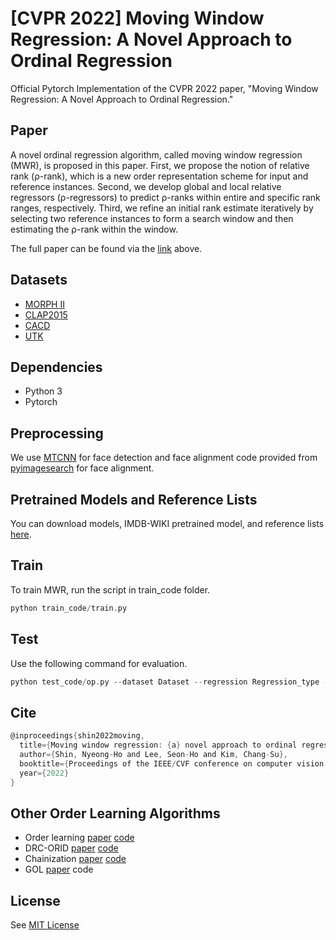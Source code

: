[CVPR 2022] Moving Window Regression: A Novel Approach to Ordinal Regression
=============================================================================
Official Pytorch Implementation of the CVPR 2022 paper, "Moving Window Regression: A Novel Approach to Ordinal Regression."

Paper
-----------------------------------------------------------------------------
<!--[Moving Window Regression: A Novel Approach to Ordinal Regression]()-->
A novel ordinal regression algorithm, called moving window regression (MWR), is proposed in this paper. First, we propose the notion of relative rank (ρ-rank), which is a new order representation scheme for input and reference instances. Second, we develop global and local relative regressors (ρ-regressors) to predict ρ-ranks within entire and specific rank ranges, respectively. Third, we refine an initial rank estimate iteratively by selecting two reference instances to form a search window and then estimating the ρ-rank within the window. 

The full paper can be found via the [link](https://arxiv.org/abs/2203.13122) above.

<!--Please cite our paper if you use our code or dataset:-->

Datasets
-----------------------------------------------------------------------------
* [MORPH II](https://uncw.edu/oic/tech/morph.html)
* [CLAP2015](https://chalearnlap.cvc.uab.cat/dataset/18/description/)
* [CACD](https://bcsiriuschen.github.io/CARC/)
* [UTK](https://susanqq.github.io/UTKFace/)

Dependencies
-----------------------------------------------------------------------------
* Python 3
* Pytorch

Preprocessing
-----------------------------------------------------------------------------
We use [MTCNN](https://github.com/ipazc/mtcnn) for face detection and face alignment code provided from [pyimagesearch](https://pyimagesearch.com/2017/05/22/face-alignment-with-opencv-and-python/) for face alignment.

Pretrained Models and Reference Lists
-----------------------------------------------------------------------------
You can download models, IMDB-WIKI pretrained model, and reference lists [here](https://drive.google.com/drive/folders/1voOLN-_V6zzZTOmb8zKkT_2zBPjpliRm?usp=sharing).

Train
-----------------------------------------------------------------------------
To train MWR, run the script in train_code folder. 
```c
python train_code/train.py
```

Test
-----------------------------------------------------------------------------
Use the following command for evaluation.
```c
python test_code/op.py --dataset Dataset --regression Regression_type --experiment_setting Experimental_setting --im_path Image_path
```

Cite
-----------------------------------------------------------------------------
```c
@inproceedings{shin2022moving,
  title={Moving window regression: {a} novel approach to ordinal regression},
  author={Shin, Nyeong-Ho and Lee, Seon-Ho and Kim, Chang-Su},
  booktitle={Proceedings of the IEEE/CVF conference on computer vision and pattern recognition},
  year={2022}
}
```

Other Order Learning Algorithms
-----------------------------------------------------------------------------
* Order learning [paper](https://openreview.net/pdf?id=HygsuaNFwr) [code](https://github.com/changsukim-ku/order-learning)
* DRC-ORID [paper](https://openreview.net/pdf?id=Yz-XtK5RBxB) [code](https://github.com/seon92/DRC-ORID)
* Chainization [paper](https://www.ecva.net/papers/eccv_2022/papers_ECCV/papers/136730199.pdf) [code](https://github.com/seon92/Chainization)
* GOL [paper](https://openreview.net/pdf?id=agNTJU1QNw) code


License
-----------------------------------------------------------------------------
See [MIT License](https://github.com/nhshin-mcl/MWR/blob/main/LICENSE)

